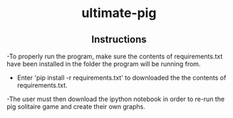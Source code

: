 # <div align="center"> ultimate-pig </div>

## <div align="center"> Instructions </div>



-To properly run the program, make sure the contents of requirements.txt have been installed in the folder the program will be running from.
* Enter 'pip install -r requirements.txt' to downloaded the the contents of requirements.txt.

-The user must then download the ipython notebook in order to re-run the pig solitaire game and create their own graphs.
